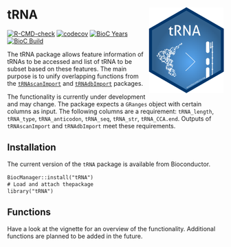 # tRNA <img src="https://raw.githubusercontent.com/Bioconductor/BiocStickers/master/tRNA/tRNA.png" height="200" align="right">

<!-- badges: start -->
[![R-CMD-check](https://github.com/FelixErnst/tRNA/workflows/R-CMD-check/badge.svg)](https://github.com/FelixErnst/tRNA/actions/)
[![codecov](https://codecov.io/gh/FelixErnst/tRNA/branch/master/graph/badge.svg)](https://codecov.io/gh/FelixErnst/tRNA)
[![BioC Years](https://bioconductor.org/shields/years-in-bioc/tRNA.svg)](https://doi.org/doi:10.18129/B9.bioc.tRNA)
[![BioC Build](https://bioconductor.org/shields/build/release/bioc/tRNA.svg)](http://bioconductor.org/checkResults/release/bioc-LATEST/tRNA/)
<!-- badges: end -->

The tRNA package allows feature information of tRNAs to be accessed and list of 
tRNA to be subset based on these features. The main purpose is to unify 
overlapping functions from the
[`tRNAscanImport`](https://doi.org/doi:10.18129/B9.bioc.tRNAscanImport) and 
[`tRNAdbImport`](https://github.com/FelixErnst/tRNAdbImport) packages.

The functionality is currently under development and may change. The package 
expects a `GRanges` object with certain columns as input. The following columns
are a requirement: `tRNA_length`, `tRNA_type`, `tRNA_anticodon`, `tRNA_seq`,
`tRNA_str`, `tRNA_CCA.end`. Outputs of `tRNAscanImport` and `tRNAdbImport` meet
these requirements.

## Installation

The current version of the `tRNA` package is available from Bioconductor.
 
```{r}
BiocManager::install("tRNA")
# Load and attach thepackage
library("tRNA")
```

## Functions

Have a look at the vignette for an overview of the functionality. Additional
functions are planned to be added in the future.

